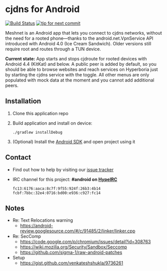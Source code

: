 cjdns for Android
=================

[![Build Status](https://travis-ci.org/hyperboria/android.svg?branch=master)](https://travis-ci.org/hyperboria/android) [![tip for next commit](https://tip4commit.com/projects/1049.svg)](https://tip4commit.com/github/hyperboria/android)

Meshnet is an Android app that lets you connect to cjdns networks, without the need for a rooted phone—thanks to the android.net.VpnService API introduced with Android 4.0 (Ice Cream Sandwich). Older versions still require root and routes through a TUN device.

**Current state:** App starts and stops cjdroute for rooted devices with Android 4.4 (KitKat) and below. A public peer is added by default, so you should be able to browse websites and reach services on Hyperboria just by starting the cjdns service with the toggle. All other menus are only populated with mock data at the moment and you cannot add additional peers.

Installation
------------
 
1. Clone this application repo
2. Build application and install on device:

    ```
    ./gradlew installDebug
    ```

3. (Optional) Install the [Android SDK](http://developer.android.com/sdk/index.html) and open project using it

Contact
-------

- Find out how to help by visiting our [issue tracker](https://github.com/hyperboria/android/issues)
- IRC channel for this project: **#android on [HypeIRC](irc://irc.hypeirc.net)**

    ```
    fc13:6176:aaca:8c7f:9f55:924f:26b3:4b14
    fcbf:7bbc:32e4:0716:bd00:e936:c927:fc14
    ```

Notes
-----

- Re: Text Relocations warning
  - https://android-review.googlesource.com/#/c/91485/2/linker/linker.cpp
- Re: SecComp
  - https://code.google.com/p/chromium/issues/detail?id=308763
  - https://wiki.mozilla.org/Security/Sandbox/Seccomp
  - https://github.com/sigma-1/raw-android-patches
- Setup
  - https://gist.github.com/venkateshshukla/9736261
